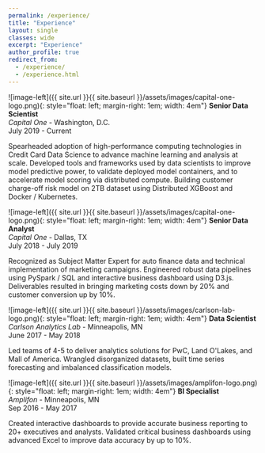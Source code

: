 ```yaml
---
permalink: /experience/
title: "Experience"
layout: single
classes: wide
excerpt: "Experience"
author_profile: true
redirect_from: 
  - /experience/
  - /experience.html
---
```


![image-left]({{ site.url }}{{ site.baseurl }}/assets/images/capital-one-logo.png){: style="float: left; margin-right: 1em; width: 4em"} **Senior Data Scientist** <br>
*Capital One* - Washington, D.C. <br>
July 2019 - Current

Spearheaded adoption of high-performance computing technologies in Credit Card Data Science to advance machine learning and analysis at scale. Developed tools and frameworks used by data scientists to improve model predictive power, to validate deployed model containers, and to accelerate model scoring via distributed compute. Building customer charge-off risk model on 2TB dataset using Distributed XGBoost and Docker / Kubernetes.

![image-left]({{ site.url }}{{ site.baseurl }}/assets/images/capital-one-logo.png){: style="float: left; margin-right: 1em; width: 4em"} **Senior Data Analyst** <br>
*Capital One* - Dallas, TX <br>
July 2018 - July 2019

Recognized as Subject Matter Expert for auto finance data and technical implementation of marketing campaigns. Engineered robust data pipelines using PySpark / SQL and interactive business dashboard using D3.js. Deliverables resulted in bringing marketing costs down by 20% and customer conversion up by 10%.

![image-left]({{ site.url }}{{ site.baseurl }}/assets/images/carlson-lab-logo.png){: style="float: left; margin-right: 1em; width: 4em"} **Data Scientist** <br>
*Carlson Analytics Lab* - Minneapolis, MN <br>
June 2017 - May 2018

Led teams of 4-5 to deliver analytics solutions for PwC, Land O'Lakes, and Mall of America. Wrangled disorganized datasets, built time series forecasting and imbalanced classification models.

![image-left]({{ site.url }}{{ site.baseurl }}/assets/images/amplifon-logo.png){: style="float: left; margin-right: 1em; width: 4em"} **BI Specialist** <br>
*Amplifon* - Minneapolis, MN <br>
Sep 2016 - May 2017

Created interactive dashboards to provide accurate business reporting to 20+ executives and analysts. Validated critical business dashboards using advanced Excel to improve data accuracy by up to 10%.
